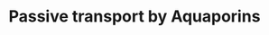 ---
annotations:
- id: PW:0000004
  parent: regulatory pathway
  type: Pathway Ontology
  value: regulatory pathway
- id: PW:0000419
  parent: regulatory pathway
  type: Pathway Ontology
  value: water transport pathway
- id: PW:0000103
  parent: regulatory pathway
  type: Pathway Ontology
  value: transport pathway
authors:
- MaintBot
- ReactomeTeam
- Anwesha
- Ryanmiller
description: 'Aquaporins (AQP''s) are six-pass transmembrane proteins that form channels
  in membranes. Each monomer contains a central channel formed in part by two asparagine-proline-alanine
  motifs (NPA boxes) that confer selectivity for water and/or solutes. The monomers
  assemble into tetramers. During passive transport by Aquaporins most aquaporins
  (i.e. AQP0/MIP, AQP1, AQP2, AQP3, AQP4, AQP5, AQP7, AQP8, AQP9, AQP10) transport
  water into and out of cells according to the osmotic gradient across the membrane.
  Four aquaporins (the aquaglyceroporins AQP3, AQP7,  AQP9,  AQP10) conduct glycerol,
  three aquaporins (AQP7, AQP9, AQP10) conduct urea, and one aquaporin (AQP6) conducts
  anions, especially nitrate. AQP8 also conducts ammonia in addition to water.<br>AQP11
  and AQP12, classified as group III aquaporins, were identified as a result of the
  genome sequencing project and are characterized by having variations in the first
  NPA box when compared to more traditional aquaporins. Additionally, a conserved
  cysteine residue is present about 9 amino acids downstream from the second NPA box
  and this cysteine is considered indicative of group III aquaporins. Purified AQP11
  incorporated into liposomes showed water transport. Knockout mice lacking AQP11
  had fatal cyst formation in the proximal tubule of the kidney. Exogenously expressed
  AQP12 showed intracellular localization. AQP12 is expressed exclusively in pancreatic
  acinar cells.<br>Aquaporins are important in fluid and solute transport in various
  tissues. During Transport of glycerol from adipocytes to the liver by Aquaporins,
  glycerol generated by triglyceride hydrolysis is exported from adipocytes by AQP7
  and is imported into liver cells via AQP9. AQP1 plays a role in forming cerebrospinal
  fluid and AQP1, AQP4, and AQP9 appear to be important in maintaining fluid balance
  in the brain. AQP0, AQP1, AQP3, AQP4, AQP8, AQP9, and AQP11 play roles in the physiology
  of the hepatobiliary tract.<br>In the kidney, water and solutes are passed out of
  the bloodstream and into the proximal tubule via the slit-like structure formed
  by nephrin in the glomerulus. Water is reabsorbed from the filtrate during its transit
  through the proximal tubule, the descending loop of Henle, the distal convoluted
  tubule, and the collecting duct. Aquaporin-1 (AQP1) in the proximal tubule and the
  descending thin limb of Henle is responsible for about 90% of reabsorption (as estimated
  from mouse knockouts of AQP1). AQP1 is located on both the apical and basolateral
  surface of epithelial cells and thus transports water through the epithelium and
  back into the bloodstream. In the collecting duct epithelial cells have AQP2 on
  their apical surfaces and AQP3 and AQP4 on their basolateral surfaces to transport
  water across the epithelium. Vasopressin regulates renal water homeostasis via Aquaporins
  by regulating the permeability of the epithelium through activation of a signaling
  cascade leading to the phosphorylation of AQP2 and its translocation from intracellular
  vesicles to the apical membrane of collecting duct cells.<br>Here, three views of
  aquaporin-mediated transport have been annotated: a generic view of transport mediated
  by the various families of aquaporins independent of tissue type (Passive transport
  by Aquaporins), a view of the role of specific aquaporins in maintenance of renal
  water balance (Vasopressin regulates renal water homeostasis via Aquaporins), and
  a view of the role of specific aquaporins in glycerol transport from adipocytes
  to the liver (Transport of glycerol from adipocytes to the liver by Aquaporins).  View
  original pathway at [http://www.reactome.org/PathwayBrowser/#DIAGRAM=432047 Reactome].'
last-edited: 2021-01-25
organisms:
- Homo sapiens
redirect_from:
- /index.php/Pathway:WP1877
- /instance/WP1877
revision: null
schema-jsonld:
- '@context': https://schema.org/
  '@id': https://wikipathways.github.io/pathways/WP1877.html
  '@type': Dataset
  creator:
    '@type': Organization
    name: WikiPathways
  description: 'Aquaporins (AQP''s) are six-pass transmembrane proteins that form
    channels in membranes. Each monomer contains a central channel formed in part
    by two asparagine-proline-alanine motifs (NPA boxes) that confer selectivity for
    water and/or solutes. The monomers assemble into tetramers. During passive transport
    by Aquaporins most aquaporins (i.e. AQP0/MIP, AQP1, AQP2, AQP3, AQP4, AQP5, AQP7,
    AQP8, AQP9, AQP10) transport water into and out of cells according to the osmotic
    gradient across the membrane. Four aquaporins (the aquaglyceroporins AQP3, AQP7,  AQP9,  AQP10)
    conduct glycerol, three aquaporins (AQP7, AQP9, AQP10) conduct urea, and one aquaporin
    (AQP6) conducts anions, especially nitrate. AQP8 also conducts ammonia in addition
    to water.<br>AQP11 and AQP12, classified as group III aquaporins, were identified
    as a result of the genome sequencing project and are characterized by having variations
    in the first NPA box when compared to more traditional aquaporins. Additionally,
    a conserved cysteine residue is present about 9 amino acids downstream from the
    second NPA box and this cysteine is considered indicative of group III aquaporins.
    Purified AQP11 incorporated into liposomes showed water transport. Knockout mice
    lacking AQP11 had fatal cyst formation in the proximal tubule of the kidney. Exogenously
    expressed AQP12 showed intracellular localization. AQP12 is expressed exclusively
    in pancreatic acinar cells.<br>Aquaporins are important in fluid and solute transport
    in various tissues. During Transport of glycerol from adipocytes to the liver
    by Aquaporins, glycerol generated by triglyceride hydrolysis is exported from
    adipocytes by AQP7 and is imported into liver cells via AQP9. AQP1 plays a role
    in forming cerebrospinal fluid and AQP1, AQP4, and AQP9 appear to be important
    in maintaining fluid balance in the brain. AQP0, AQP1, AQP3, AQP4, AQP8, AQP9,
    and AQP11 play roles in the physiology of the hepatobiliary tract.<br>In the kidney,
    water and solutes are passed out of the bloodstream and into the proximal tubule
    via the slit-like structure formed by nephrin in the glomerulus. Water is reabsorbed
    from the filtrate during its transit through the proximal tubule, the descending
    loop of Henle, the distal convoluted tubule, and the collecting duct. Aquaporin-1
    (AQP1) in the proximal tubule and the descending thin limb of Henle is responsible
    for about 90% of reabsorption (as estimated from mouse knockouts of AQP1). AQP1
    is located on both the apical and basolateral surface of epithelial cells and
    thus transports water through the epithelium and back into the bloodstream. In
    the collecting duct epithelial cells have AQP2 on their apical surfaces and AQP3
    and AQP4 on their basolateral surfaces to transport water across the epithelium.
    Vasopressin regulates renal water homeostasis via Aquaporins by regulating the
    permeability of the epithelium through activation of a signaling cascade leading
    to the phosphorylation of AQP2 and its translocation from intracellular vesicles
    to the apical membrane of collecting duct cells.<br>Here, three views of aquaporin-mediated
    transport have been annotated: a generic view of transport mediated by the various
    families of aquaporins independent of tissue type (Passive transport by Aquaporins),
    a view of the role of specific aquaporins in maintenance of renal water balance
    (Vasopressin regulates renal water homeostasis via Aquaporins), and a view of
    the role of specific aquaporins in glycerol transport from adipocytes to the liver
    (Transport of glycerol from adipocytes to the liver by Aquaporins).  View original
    pathway at [http://www.reactome.org/PathwayBrowser/#DIAGRAM=432047 Reactome].'
  keywords:
  - AQP0,1,2,3,4,5,7,8,9,10,11,12A
  - 'AQP1 '
  - 'AQP10 '
  - 'AQP11 '
  - 'AQP12A '
  - 'AQP3 '
  - AQP3,7,9,10
  - 'AQP4 '
  - 'AQP5 '
  - 'AQP6 '
  - AQP6 tetramer
  - 'AQP7 '
  - 'AQP8 '
  - 'AQP9 '
  - AQP9,10
  - Anions transported
  - 'Br- '
  - 'Cl- '
  - 'Fl- '
  - Glycerol
  - H2O
  - 'I- '
  - 'MIP '
  - 'NO3- '
  - Urea
  - by Aquaporin-6
  - glycerol
  - 'p-S256-AQP2 '
  license: CC0
  name: Passive transport by Aquaporins
seo: CreativeWork
title: Passive transport by Aquaporins
wpid: WP1877
---